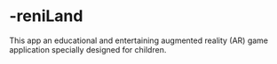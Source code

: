 # -reniLand
This app an educational and entertaining augmented reality (AR) game application specially designed for children.
